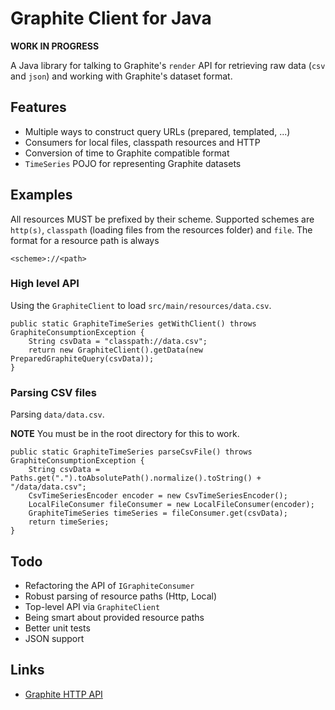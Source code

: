 # Graphite Client for Java

**WORK IN PROGRESS**

A Java library for talking to Graphite's `render` API
for retrieving raw data (`csv` and `json`) and working with Graphite's dataset
format. 

## Features

* Multiple ways to construct query URLs (prepared, templated, ...)
* Consumers for local files, classpath resources and HTTP
* Conversion of time to Graphite compatible format
* `TimeSeries` POJO for representing Graphite datasets

## Examples

All resources MUST be prefixed by their scheme. Supported
schemes are `http(s)`, `classpath` (loading files from the resources folder)
and `file`. The format for a resource path is always

    <scheme>://<path>

### High level API

Using the `GraphiteClient` to load `src/main/resources/data.csv`.

    public static GraphiteTimeSeries getWithClient() throws GraphiteConsumptionException {
        String csvData = "classpath://data.csv";
        return new GraphiteClient().getData(new PreparedGraphiteQuery(csvData));
    }

### Parsing CSV files

Parsing `data/data.csv`. 

**NOTE** You must be in the root directory
for this to work.

    public static GraphiteTimeSeries parseCsvFile() throws GraphiteConsumptionException {
        String csvData = Paths.get(".").toAbsolutePath().normalize().toString() + "/data/data.csv";
        CsvTimeSeriesEncoder encoder = new CsvTimeSeriesEncoder();
        LocalFileConsumer fileConsumer = new LocalFileConsumer(encoder);
        GraphiteTimeSeries timeSeries = fileConsumer.get(csvData);
        return timeSeries;
    }

## Todo

* Refactoring the API of `IGraphiteConsumer`
* Robust parsing of resource paths (Http, Local)
* Top-level API via `GraphiteClient`
* Being smart about provided resource paths
* Better unit tests
* JSON support

## Links

* [Graphite HTTP API](https://graphite-api.readthedocs.io/en/latest/api.html#the-render-api-render)
